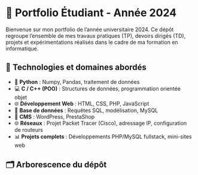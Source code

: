 # 📁 Portfolio Étudiant - Année 2024

Bienvenue sur mon portfolio de l’année universitaire 2024. Ce dépôt regroupe l’ensemble de mes travaux pratiques (TP), devoirs dirigés (TD), projets et expérimentations réalisés dans le cadre de ma formation en informatique.

## 🔧 Technologies et domaines abordés

- 🐍 **Python** : Numpy, Pandas, traitement de données
- 💻 **C / C++ (POO)** : Structures de données, programmation orientée objet
- 🌐 **Développement Web** : HTML, CSS, PHP, JavaScript
- 💾 **Base de données** : Requêtes SQL, modélisation, MySQL
- 🧱 **CMS** : WordPress, PrestaShop
- 🌐 **Réseaux** : Projet Packet Tracer (Cisco), adressage IP, configuration de routeurs
- 📊 **Projets complets** : Développements PHP/MySQL fullstack, mini-sites web

## 🗂 Arborescence du dépôt

